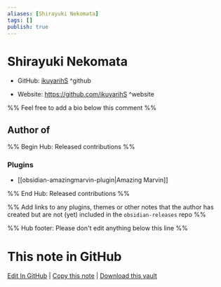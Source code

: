 ```yaml
---
aliases: [Shirayuki Nekomata]
tags: []
publish: true
---
```


# Shirayuki Nekomata

- GitHub: [ikuyarihS](https://github.com/ikuyarihS/) ^github
<!-- - Discord: `@` ^discord-->
- Website: <https://github.com/ikuyarihS> ^website
<!-- - [[Publish sites|Publish site]]: <https://> ^publish-->

%% Feel free to add a bio below this comment %%

## Author of

%% Begin Hub: Released contributions %%

### Plugins

- [[obsidian-amazingmarvin-plugin|Amazing Marvin]]

%% End Hub: Released contributions %%

%% Add links to any plugins, themes or other notes that the author has created but are not (yet) included in the `obsidian-releases` repo %%

<!--
### Unlisted plugins
-->

<!--
### Others
-->

<!--
## Sponsor this author
-->

<!-- - [[GitHub sponsors]]: [Sponsor @ikuyarihS on GitHub Sponsors](https://github.com/sponsors/ikuyarihS) ^github-sponsor-->
<!-- - [[Buy me a coffee]]: <https://> ^buy-me-a-coffee-->
<!-- - [[PayPal]]: <https://> ^paypal-->
<!-- - [[Patreon]]: <https://> ^patreon-->

<!--
## Follow this author
-->

<!-- - [[YouTube Channels|On YouTube]]: <https://> ^youtube-->
<!-- - Twitter: <https://> ^twitter-->
<!-- - ... -->

%% Hub footer: Please don't edit anything below this line %%

# This note in GitHub

<span class="git-footer">[Edit In GitHub](https://github.dev/obsidian-community/obsidian-hub/blob/main/01%20-%20Community/People/ikuyarihS.md "git-hub-edit-note") | [Copy this note](https://raw.githubusercontent.com/obsidian-community/obsidian-hub/main/01%20-%20Community/People/ikuyarihS.md "git-hub-copy-note") | [Download this vault](https://github.com/obsidian-community/obsidian-hub/archive/refs/heads/main.zip "git-hub-download-vault") </span>
